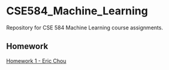 # CSE584_Machine_Learning
Repository for CSE 584 Machine Learning course assignments.

## Homework
[Homework 1 - Eric Chou](./Homework1-Eric_Chou.pdf)
